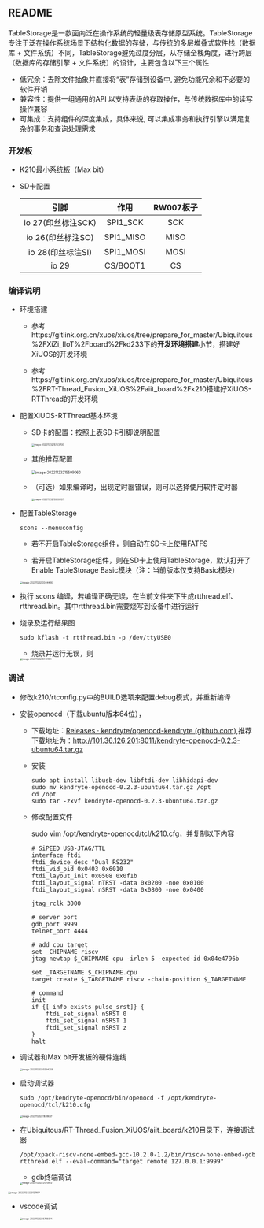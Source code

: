 ## README

TableStorage是一款面向泛在操作系统的轻量级表存储原型系统。TableStorage专注于泛在操作系统场景下结构化数据的存储，与传统的多层堆叠式软件栈（数据库 + 文件系统）不同，TableStorage避免过度分层，从存储全栈角度，进行跨层（数据库的存储引擎 + 文件系统）的设计，主要包含以下三个属性

- 低冗余：去除文件抽象并直接将“表”存储到设备中, 避免功能冗余和不必要的软件开销
- 兼容性：提供一组通用的API 以支持表级的存取操作，与传统数据库中的读写操作兼容
- 可集成：支持组件的深度集成，具体来说, 可以集成事务和执行引擎以满足复杂的事务和查询处理需求



### 开发板

- K210最小系统板（Max bit）

- SD卡配置

  |        引脚        |   作用    | RW007板子 |
  | :----------------: | :-------: | :-------: |
  | io 27(印丝标注SCK) | SPI1_SCK  |    SCK    |
  | io 26(印丝标注SO)  | SPI1_MISO |   MISO    |
  | io 28(印丝标注SI)  | SPI1_MOSI |   MOSI    |
  |       io 29        | CS/BOOT1  |    CS     |



### 编译说明

- 环境搭建

  - 参考https://gitlink.org.cn/xuos/xiuos/tree/prepare_for_master/Ubiquitous%2FXiZi_IIoT%2Fboard%2Fkd233下的**开发环境搭建**小节，搭建好XiUOS的开发环境

  - 参考https://gitlink.org.cn/xuos/xiuos/tree/prepare_for_master/Ubiquitous%2FRT-Thread_Fusion_XiUOS%2Faiit_board%2Fk210搭建好XiUOS-RTThread的开发环境

- 配置XiUOS-RTThread基本环境

  - SD卡的配置：按照上表SD卡引脚说明配置

    <img src="pic/image-20221123215723700.png" alt="image-20221123215723700" style="zoom: 33%;" />

  - 其他推荐配置

    <img src="pic/image-20221123215509060.png" alt="image-20221123215509060" style="zoom: 50%;" />

  - （可选）如果编译时，出现定时器错误，则可以选择使用软件定时器

    <img src="pic/image-20221123215939427.png" alt="image-20221123215939427" style="zoom: 33%;" />

- 配置TableStorage

  ```shell
  scons --menuconfig
  ```

  - 若不开启TableStorage组件，则自动在SD卡上使用FATFS

  - 若开启TableStorage组件，则在SD卡上使用TableStorage，默认打开了Enable TableStorage Basic模块（注：当前版本仅支持Basic模块）

  <img src="pic/image-20221123213344406.png" alt="image-20221123213344406" style="zoom: 33%;" />

- 执行 scons 编译，若编译正确无误，在当前文件夹下生成rtthread.elf、rtthread.bin。其中rtthread.bin需要烧写到设备中进行运行

- 烧录及运行结果图

  ```shell
  sudo kflash -t rtthread.bin -p /dev/ttyUSB0
  ```

  - 烧录并运行无误，则

  <img src="pic/image-20221123215143184.png" alt="image-20221123215143184" style="zoom: 33%;" />



### 调试

- 修改k210/rtconfig.py中的BUILD选项来配置debug模式，并重新编译

- 安装openocd（下载ubuntu版本64位），

  - 下载地址：[Releases · kendryte/openocd-kendryte (github.com)](https://github.com/kendryte/openocd-kendryte/releases),推荐下载地址为：http://101.36.126.201:8011/kendryte-openocd-0.2.3-ubuntu64.tar.gz

  - 安装

    ```shell
    sudo apt install libusb-dev libftdi-dev libhidapi-dev
    sudo mv kendryte-openocd-0.2.3-ubuntu64.tar.gz /opt
    cd /opt
    sudo tar -zxvf kendryte-openocd-0.2.3-ubuntu64.tar.gz
    ```

  - 修改配置文件

    sudo vim /opt/kendryte-openocd/tcl/k210.cfg，并复制以下内容

    ```shell
    # SiPEED USB-JTAG/TTL
    interface ftdi
    ftdi_device_desc "Dual RS232" 
    ftdi_vid_pid 0x0403 0x6010
    ftdi_layout_init 0x0508 0x0f1b
    ftdi_layout_signal nTRST -data 0x0200 -noe 0x0100 
    ftdi_layout_signal nSRST -data 0x0800 -noe 0x0400 
    
    jtag_rclk 3000
    
    # server port 
    gdb_port 9999
    telnet_port 4444 
    
    # add cpu target
    set _CHIPNAME riscv
    jtag newtap $_CHIPNAME cpu -irlen 5 -expected-id 0x04e4796b 
    
    set _TARGETNAME $_CHIPNAME.cpu
    target create $_TARGETNAME riscv -chain-position $_TARGETNAME 
    
    # command
    init
    if {[ info exists pulse_srst]} { 
        ftdi_set_signal nSRST 0
        ftdi_set_signal nSRST 1 
        ftdi_set_signal nSRST z
    }
    halt
    ```

- 调试器和Max bit开发板的硬件连线

  <img src="pic/image-20221123220234259.png" alt="image-20221123220234259" style="zoom: 33%;" />

- 启动调试器

  ```shell
  sudo /opt/kendryte-openocd/bin/openocd -f /opt/kendryte-openocd/tcl/k210.cfg
  ```

  <img src="pic/image-20221123221828637.png" alt="image-20221123221828637" style="zoom: 33%;" />

- 在Ubiquitous/RT-Thread_Fusion_XiUOS/aiit_board/k210目录下，连接调试器

  ```shell
  /opt/xpack-riscv-none-embed-gcc-10.2.0-1.2/bin/riscv-none-embed-gdb rtthread.elf --eval-command="target remote 127.0.0.1:9999"
  ```

  - gdb终端调试

  <img src="pic/image-20221123222125802.png" alt="image-20221123222125802" style="zoom: 33%;" />

<img src="pic/image-20221123223127817.png" alt="image-20221123223127817" style="zoom:33%;" />

- vscode调试

  <img src="pic/image-20221123225705614.png" alt="image-20221123225705614" style="zoom:33%;" />
